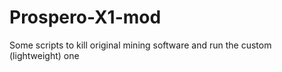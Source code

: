 # Prospero-X1-mod
Some scripts to kill original mining software and run the custom (lightweight) one
